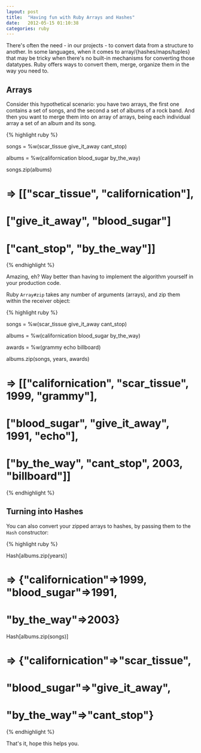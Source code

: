 ```yaml
---
layout: post
title:  "Having fun with Ruby Arrays and Hashes"
date:   2012-05-15 01:10:38
categories: ruby
---
```


<span class="drops">T</span>here's often the need - in our projects - to convert data from a structure to another. In some languages, when it comes to array/{hashes/maps/tuples} that may be tricky when there's no built-in mechanisms for converting those datatypes. Ruby offers ways to convert them, merge, organize them in the way you need to.

## Arrays

Consider this hypothetical scenario: you have two arrays, the first one contains a set of songs, and the second a set of albums of a rock band. And then you want to merge them into on array of arrays, being each individual array a set of an album and its song.

{% highlight ruby %}

songs = %w(scar_tissue give_it_away cant_stop)

albums = %w(californication blood_sugar by_the_way)

songs.zip(albums)
# => [["scar_tissue", "californication"],
# ["give_it_away", "blood_sugar"]
# ["cant_stop", "by_the_way"]]

{% endhighlight %}

Amazing, eh? Way better than having to implement the algorithm yourself in your production code.

Ruby `Array#zip` takes any number of arguments (arrays), and zip them within the receiver object:

{% highlight ruby %}

songs = %w(scar_tissue give_it_away cant_stop)

albums = %w(californication blood_sugar by_the_way)

awards = %w(grammy echo billboard)

albums.zip(songs, years, awards)

# => [["californication", "scar_tissue", 1999, "grammy"],
# ["blood_sugar", "give_it_away", 1991, "echo"],
# ["by_the_way", "cant_stop", 2003, "billboard"]]

{% endhighlight %}

## Turning into Hashes

You can also convert your zipped arrays to hashes, by passing them to the `Hash` constructor:

{% highlight ruby %}

Hash[albums.zip(years)]
# => {"californication"=>1999, "blood_sugar"=>1991,
# "by_the_way"=>2003}

Hash[albums.zip(songs)]
# => {"californication"=>"scar_tissue",
# "blood_sugar"=>"give_it_away",
# "by_the_way"=>"cant_stop"}

{% endhighlight %}

That's it, hope this helps you.
